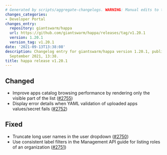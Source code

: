 ```yaml
---
# Generated by scripts/aggregate-changelogs. WARNING: Manual edits to this files will be overwritten.
changes_categories:
- Developer Portal
changes_entry:
  repository: giantswarm/happa
  url: https://github.com/giantswarm/happa/releases/tag/v1.20.1
  version: 1.20.1
  version_tag: v1.20.1
date: '2021-09-13T13:38:08'
description: Changelog entry for giantswarm/happa version 1.20.1, published on 13
  September 2021, 13:38.
title: happa release v1.20.1
---
```


## Changed

- Improve apps catalog browsing performance by rendering only the visible part of the list ([#2755](https://github.com/giantswarm/happa/pull/2755))
- Display error details when YAML validation of uploaded apps values/secret fails ([#2752](https://github.com/giantswarm/happa/pull/2752))

## Fixed

- Truncate long user names in the user dropdown ([#2750](https://github.com/giantswarm/happa/pull/2750))
- Use consistent label filters in the Management API guide for listing roles of an organization ([#2751](https://github.com/giantswarm/happa/pull/2751))

